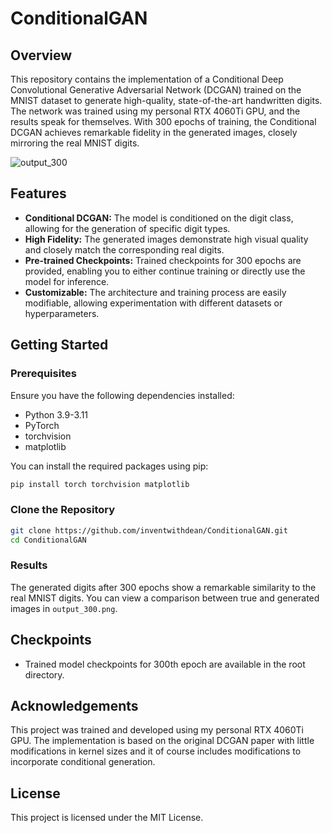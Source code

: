 # ConditionalGAN

## Overview

This repository contains the implementation of a Conditional Deep Convolutional Generative Adversarial Network (DCGAN) trained on the MNIST dataset to generate high-quality, state-of-the-art handwritten digits. The network was trained using my personal RTX 4060Ti GPU, and the results speak for themselves. With 300 epochs of training, the Conditional DCGAN achieves remarkable fidelity in the generated images, closely mirroring the real MNIST digits.

![output_300](https://github.com/user-attachments/assets/925932db-3760-4f4a-87a2-5f488525a289)

## Features

- **Conditional DCGAN:** The model is conditioned on the digit class, allowing for the generation of specific digit types.
- **High Fidelity:** The generated images demonstrate high visual quality and closely match the corresponding real digits.
- **Pre-trained Checkpoints:** Trained checkpoints for 300 epochs are provided, enabling you to either continue training or directly use the model for inference.
- **Customizable:** The architecture and training process are easily modifiable, allowing experimentation with different datasets or hyperparameters.

## Getting Started

### Prerequisites

Ensure you have the following dependencies installed:

- Python 3.9-3.11
- PyTorch
- torchvision
- matplotlib

You can install the required packages using pip:

```bash
pip install torch torchvision matplotlib
```

### Clone the Repository

```bash
git clone https://github.com/inventwithdean/ConditionalGAN.git
cd ConditionalGAN
```


### Results

The generated digits after 300 epochs show a remarkable similarity to the real MNIST digits. You can view a comparison between true and generated images in `output_300.png`.

## Checkpoints

- Trained model checkpoints for 300th epoch are available in the root directory.

## Acknowledgements

This project was trained and developed using my personal RTX 4060Ti GPU. The implementation is based on the original DCGAN paper with little modifications in kernel sizes and it of course includes modifications to incorporate conditional generation.

## License

This project is licensed under the MIT License.
